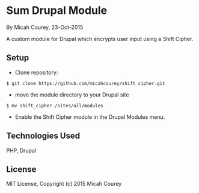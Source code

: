 Sum Drupal Module
=================

By Micah Courey, 23-Oct-2015

A custom module for Drupal which encrypts user input using a Shift Cipher.

Setup
----------
* Clone repository:
```console
$ git clone https://github.com/micahcourey/shift_cipher.git
```
* move the module directory to your Drupal site
```console
$ mv shift_cipher /sites/all/modules
```
* Enable the Shift Cipher module in the Drupal Modules menu.

Technologies Used
----------
PHP, Drupal

License
----------
MIT License, Copyright (c) 2015 Micah Courey
